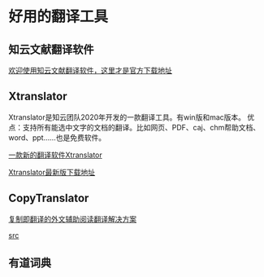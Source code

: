 # 好用的翻译工具

## 知云文献翻译软件

[欢迎使用知云文献翻译软件，这里才是官方下载地址](http://i.zhiyunwenxian.cn/)

## Xtranslator

Xtranslator是知云团队2020年开发的一款翻译工具。有win版和mac版本。
优点：支持所有能选中文字的文档的翻译。比如网页、PDF、caj、chm帮助文档、word、ppt……也是免费软件。

[一款新的翻译软件Xtranslator](https://www.yuque.com/xtranslator/zy/xbhgoe)

[Xtranslator最新版下载地址](https://www.yuque.com/xtranslator/help/mep0g0)

## CopyTranslator 

[复制即翻译的外文辅助阅读翻译解决方案](https://copytranslator.github.io/)

[src](https://github.com/CopyTranslator/CopyTranslator)

## 有道词典